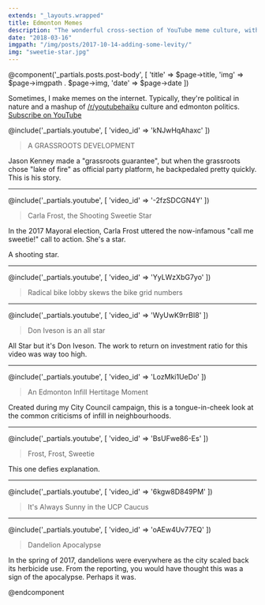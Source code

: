 ```yaml
---
extends: "_layouts.wrapped"
title: Edmonton Memes
description: "The wonderful cross-section of YouTube meme culture, with Edmonton politics. Only the finest vintage of memes created by Troy Pavlek"
date: "2018-03-16"
imgpath: "/img/posts/2017-10-14-adding-some-levity/"
img: "sweetie-star.jpg"
---
```


@component('_partials.posts.post-body', [ 'title' => $page->title, 'img' => $page->imgpath . $page->img, 'date' => $page->date ])

Sometimes, I make memes on the internet. Typically, they're political in nature and a mashup of [/r/youtubehaiku](https://reddit.com/r/youtubehaiku)
culture and edmonton politics. [Subscribe on YouTube](https://youtube.com/troypavlek)

@include('_partials.youtube', [ 'video_id' => 'kNJwHqAhaxc' ])

> A GRASSROOTS DEVELOPMENT

Jason Kenney made a "grassroots guarantee", but when the grassroots chose "lake of fire" as official party platform, he
backpedaled pretty quickly. This is his story.

<hr />

@include('_partials.youtube', [ 'video_id' => '-2fzSDCGN4Y' ])

> Carla Frost, the Shooting Sweetie Star

In the 2017 Mayoral election, Carla Frost uttered the now-infamous "call me sweetie!" call to action. She's a star.

A shooting star.

<hr />

@include('_partials.youtube', [ 'video_id' => 'YyLWzXbG7yo' ])

> Radical bike lobby skews the bike grid numbers

<hr />

@include('_partials.youtube', [ 'video_id' => 'WyUwK9rrBI8' ])

> Don Iveson is an all star

All Star but it's Don Iveson. The work to return on investment ratio for this video was way too high.

<hr />

@include('_partials.youtube', [ 'video_id' => 'LozMki1UeDo' ])

> An Edmonton Infill Hertitage Moment

Created during my City Council campaign, this is a tongue-in-cheek look at the common criticisms of infill in neighbourhoods.

<hr />

@include('_partials.youtube', [ 'video_id' => 'BsUFwe86-Es' ])

> Frost, Frost, Sweetie

This one defies explanation.

<hr />

@include('_partials.youtube', [ 'video_id' => '6kgw8D849PM' ])

> It's Always Sunny in the UCP Caucus

<hr />

@include('_partials.youtube', [ 'video_id' => 'oAEw4Uv77EQ' ])

> Dandelion Apocalypse

In the spring of 2017, dandelions were everywhere as the city scaled back its herbicide use. From the reporting, you would
have thought this was a sign of the apocalypse. Perhaps it was.

@endcomponent

